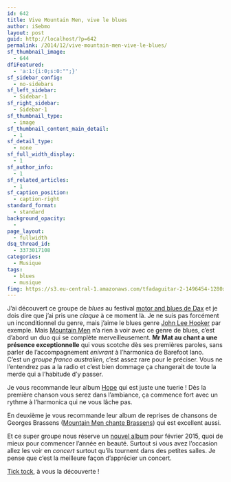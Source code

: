 ```yaml
---
id: 642
title: Vive Mountain Men, vive le blues
author: iSebmo
layout: post
guid: http://localhost/?p=642
permalink: /2014/12/vive-mountain-men-vive-le-blues/
sf_thumbnail_image:
  - 644
dfiFeatured:
  - 'a:1:{i:0;s:0:"";}'
sf_sidebar_config:
  - no-sidebars
sf_left_sidebar:
  - Sidebar-1
sf_right_sidebar:
  - Sidebar-1
sf_thumbnail_type:
  - image
sf_thumbnail_content_main_detail:
  - 1
sf_detail_type:
  - none
sf_full_width_display:
  - 1
sf_author_info:
  - 1
sf_related_articles:
  - 1
sf_caption_position:
  - caption-right
standard_format:
  - standard
background_opacity:
  - 
page_layout:
  - fullwidth
dsq_thread_id:
  - 3373017108
categories:
  - Musique
tags:
  - blues
  - musique
fimg: https://s3.eu-central-1.amazonaws.com/tfadaguitar-2-1496454-1280x960.jpg
---
```

J’ai découvert ce groupe de *blues* au festival [motor and blues de Dax][1] et je dois dire que j’ai pris une *claque* à ce moment là. Je ne suis pas forcément un inconditionnel du genre, mais j’aime le blues genre [John Lee Hooker][2] par exemple. Mais [Mountain Men][3] n’a rien à voir avec ce genre de blues, c’est d’abord un duo qui se complète merveilleusement. **Mr Mat au chant a une présence exceptionnelle** qui vous scotche dès ses premières paroles, sans parler de l’accompagnement *enivrant* à l’harmonica de Barefoot Iano.  
C’est un *groupe franco australien*, c’est assez rare pour le préciser. Vous ne l’entendrez pas a la radio et c’est bien dommage ça changerait de toute la merde qui a l’habitude d’y passer.

Je vous recommande leur album [Hope][3] qui est juste une tuerie ! Dès la première chanson vous serez dans l’ambiance, ça commence fort avec un rythme à l’harmonica qui ne vous lâche pas.

En deuxième je vous recommande leur album de reprises de chansons de Georges Brassens ([Mountain Men chante Brassens][4]) qui est excellent aussi.

Et ce super groupe nous réserve un [nouvel album][5] pour février 2015, quoi de mieux pour commencer l’année en beauté. Surtout si vous avez l’occasion allez les voir en *concert* surtout qu’ils tournent dans des petites salles. Je pense que c’est la meilleure façon d’apprécier un concert.

[Tick tock][6], à vous la découverte !

 [1]: http://www.dmbf.fr/
 [2]: http://www.amazon.fr/Very-Best-John-Lee-Hooker/dp/B00LU0E4F6/ref=sr_1_3?ie=UTF8&qid=1418645589&sr=8-3&keywords=hooker&tag=tfadafr-21
 [3]: http://www.amazon.fr/Hope-Mountain-Men/dp/B008EU3B8G/ref=sr_1_2?ie=UTF8&qid=1418645509&sr=8-2&keywords=mountain+men&tag=tfadafr-21
 [4]: http://www.amazon.fr/Mountain-Men-Chante-Georges-Brassens/dp/B00JBJOUDY/ref=sr_1_1?ie=UTF8&qid=1418645509&sr=8-1&keywords=mountain+men&tag=tfadafr-21
 [5]: https://itunes.apple.com/fr/album/against-the-wind/id946518095
 [6]: http://www.amazon.fr/gp/product/B009IASWYY/ref=dm_mu_dp_trk2?tag=tfadafr-21